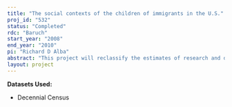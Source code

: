 ```yaml
---
title: "The social contexts of the children of immigrants in the U.S."
proj_id: "532"
status: "Completed"
rdc: "Baruch"
start_year: "2008"
end_year: "2010"
pi: "Richard D Alba"
abstract: "This project will reclassify the estimates of research and development (R&D) performance in the Survey of Industrial Research and Development (SIRD) from ﬁrm-based industries to establishment-based industries using a consistent industry classiﬁcation (NAICS) for the entire time series of the SIRD. The research will convey beneﬁts to the Census Bureau along three dimensions by producing estimates of R&D using establishment-based industry codes; by conducting data quality assessments of the SIRD data, which exploit the longitudinal nature of the data; and by analyzing ﬁrm-establishment relationships. The Census Bureau is currently in the process of a major redesign of the SIRD, so the insights gained from this project will be particularly timely in contributing to the improvement of the future versions of the SIRD. The project will make an important contribution to the Census Bureau’s eﬀorts to classify economic information on an establishment basis by identifying the establishments within each ﬁrm that are most likely to perform the ﬁrm’s R&D. Identifying these establishments within each ﬁrm will also substantially improve the Census Bureau’s eﬀ orts to accurately measure economic activity within states because many R&D-performing companies have establishments in more than one state."
layout: project
---
```


**Datasets Used:**

  - Decennial Census 

